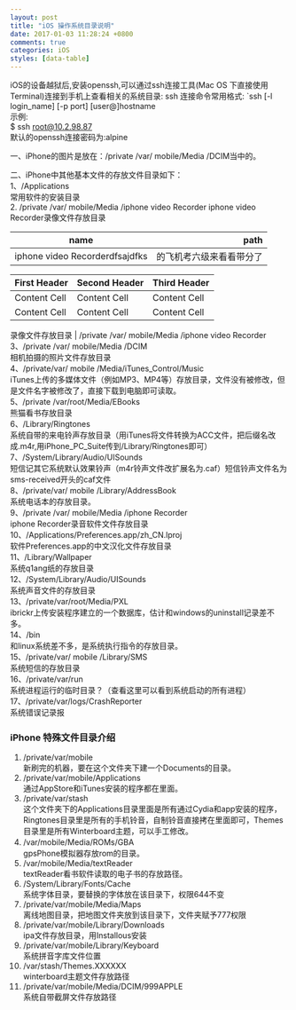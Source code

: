 ```yaml
---
layout: post
title: "iOS 操作系统目录说明"
date: 2017-01-03 11:28:24 +0800
comments: true
categories: iOS
styles: [data-table]
---   
```


iOS的设备越狱后,安装openssh,可以通过ssh连接工具(Mac OS 下直接使用Terminal)连接到手机上查看相关的系统目录:
ssh 连接命令常用格式:
`ssh [-l login_name] [-p port] [user@]hostname  
示例:  
$ ssh root@10.2.98.87  
默认的openssh连接密码为:alpine  

一、iPhone的图片是放在：/private /var/ mobile/Media /DCIM当中的。  
<!--more-->
二、iPhone中其他基本文件的存放文件目录如下：  
1、/Applications  
常用软件的安装目录  
2. /private /var/ mobile/Media /iphone video Recorder
iphone video Recorder录像文件存放目录  

 name     | path
 ---------|------------:
 iphone video Recorderdfsajdfks|的飞机考六级来看看带分了
 
 
First Header | Second Header | Third Header
------------ | ------------- | ------------
Content Cell | Content Cell  | Content Cell
Content Cell | Content Cell  | Content Cell
 
 
 录像文件存放目录 | /private /var/ mobile/Media /iphone video Recorder
3、/private /var/ mobile/Media /DCIM   
相机拍摄的照片文件存放目录  
4、/private/var/ mobile /Media/iTunes_Control/Music   
iTunes上传的多媒体文件（例如MP3、MP4等）存放目录，文件没有被修改，但是文件名字被修改了，直接下载到电脑即可读取。  
5、/private /var/root/Media/EBooks  
熊猫看书存放目录   
6、/Library/Ringtones  
系统自带的来电铃声存放目录（用iTunes将文件转换为ACC文件，把后缀名改成.m4r,用iPhone_PC_Suite传到/Library/Ringtones即可）   
7、/System/Library/Audio/UISounds  
短信记其它系统默认效果铃声（m4r铃声文件改扩展名为.caf）短信铃声文件名为sms-received开头的caf文件  
8、/private/var/ mobile /Library/AddressBook  
系统电话本的存放目录。  
9、/private /var/ mobile/Media /iphone Recorder  
iphone Recorder录音软件文件存放目录  
10、/Applications/Preferences.app/zh_CN.lproj  
软件Preferences.app的中文汉化文件存放目录  
11、/Library/Wallpaper   
系统q1ang纸的存放目录  
12、/System/Library/Audio/UISounds   
系统声音文件的存放目录  
13、/private/var/root/Media/PXL   
ibrickr上传安装程序建立的一个数据库，估计和windows的uninstall记录差不多。  
14、/bin   
和linux系统差不多，是系统执行指令的存放目录。   
15、/private/var/ mobile /Library/SMS   
系统短信的存放目录  
16、/private/var/run  
系统进程运行的临时目录？（查看这里可以看到系统启动的所有进程）  
17、/private/var/logs/CrashReporter  
系统错误记录报  

### iPhone 特殊文件目录介绍
1. /private/var/mobile  
新刷完的机器，要在这个文件夹下建一个Documents的目录。  
2. /private/var/mobile/Applications  
通过AppStore和iTunes安装的程序都在里面。  
3. /private/var/stash  
这个文件夹下的Applications目录里面是所有通过Cydia和app安装的程序，Ringtones目录里是所有的手机铃音，自制铃音直接拷在里面即可，Themes目录里是所有Winterboard主题，可以手工修改。  
4. /var/mobile/Media/ROMs/GBA　  
gpsPhone模拟器存放rom的目录。  
5. /var/mobile/Media/textReader  
textReader看书软件读取的电子书的存放路径。  
6. /System/Library/Fonts/Cache  
系统字体目录，要替换的字体放在该目录下，权限644不变  
7. /private/var/mobile/Media/Maps  
离线地图目录，把地图文件夹放到该目录下，文件夹赋予777权限  
8. /private/var/mobile/Library/Downloads  
ipa文件存放目录，用Installous安装  
9. /private/var/mobile/Library/Keyboard  
系统拼音字库文件位置  
10. /var/stash/Themes.XXXXXX  
winterboard主题文件存放路径  
11. /private/var/mobile/Media/DCIM/999APPLE  
系统自带截屏文件存放路径  

